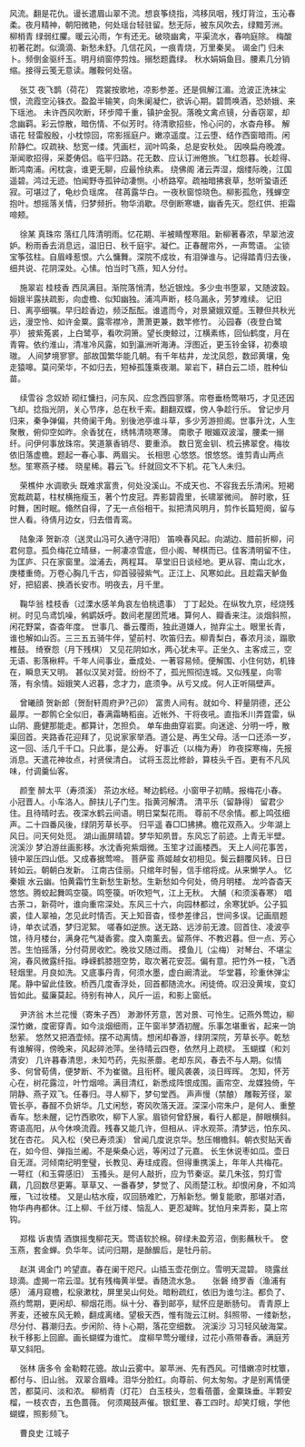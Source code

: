 <!-- { "loadSidebar": true } -->
风流。翻是花仇。谩长遣眉山翠不流。想哀筝绕指，鸿移凤咽，残灯背泣，玉沁春柔。夜月精神，朝阳微艳，何处瑶台轻驻留。愁无际，被东风吹去，绿黯芳洲。 
柳梢青
绿弱红臞。暖云沁雨，乍有还无。破晓幽禽，平渠流水，春响庭除。 
梅酸初著花跗。似滴滴、新愁未舒。几信花风，一痕青烧，万里秦吴。 
谒金门
归未卜。频倒金驱纤玉。明月绡窗停剪烛。搦愁题蠹绿。 
秋水娟娟鱼目。腰素几分销缩。接得云笺无意读。雕鞍何处宿。 

　
张艾
夜飞鹊（荷花）
霓裳按歌地，凉影参差。还是佩解江湄。沧波正洗袜尘恨，流霞空沁铢衣。盈盈半输笑，向朱阑凝伫，欲诉心期。碧筒唤酒，恐娇娥、来下瑶池。 
未许西风吹断，环步障千重，镇护金猊。落晚文禽点镜，分香窃翠，却念幽羁。彩云惊散，暗伤情、不似芳时。待清歌招些，怜心问的，水杳舟移。 
解语花
轻雷殷殷，小枕惊回，帘影摇庭户。嫩凉遥度。江云堕、结作西窗暗雨。闲阶静伫。叹疏袂、愁宽一缕。凭画栏，润叶鸣条，总是安秋处。 
因唤扁舟晚渡。渐闻歌招得，采菱俦侣。临平归路。花无数、应认订洲倦旅。飞红怨暮。长趁得、断鸿南浦。闲枕衾，谁更无聊，应最怜纨素。 
绕佛阁
渚云弄湿，烟缕际晚，江国遥碧。鸿过无迹。怕闻野寺孤钟动凄恻。小桥路窄。疏袖暗拂衰草，愁听蛩语还寂。可堪过了，龟纱负瑶席。 
荏苒露华白。一夜秋窗惊晓色。柳影孤危，残蝉空抱叶。想摇落关情，归梦频折。物华消歇。尽倒断寒塘，幽香先灭。怨红供、拒霜啼颊。 

　
徐某
真珠帘
落红几阵清明雨。忆花期、半被睛慳寒阻。新柳著春浓，早翠池波妒。粉雨香去消息远，温旧日、秋千庭宇。凝伫。正春醒帘外，一声莺语。 
尘锁宝筝弦柱。自眉峰惹恨。六么慵舞。深院不成妆，有泪弹谁与。记得踏青归去後，细共说、花阴深处。心愫。怕当时飞燕，知人分付。 

　
施翠岩
桂枝香
西凤满目。渐院落悄清，愁近银烛。多少虫书堕翠，又随波縠。姮娥半露扶疏影，向虚檐、似知幽独。浦鸿声断，枝乌漏永，芳梦难续。 
记旧日、离亭细嘱。早归趁香边，频泛酝酝。谁遣而今，对景黛娥双蹙。玉鞭但共秋光远，漫空怜、如许金粟。露零襟冷，萧萧更兼，数竿修竹。 
沁园春（夜登白鹭亭）
披紫菟裘，上白鹭亭，看吹洞箫。望长庚鲸过，江横素练，回仙鹤度，月在青霄。依约淮山，清准冷风露，如到瀛洲听海涛。浮图近，更玉铃金铎，初奏琅璈。 
人间梦境寥寥。部故国繁华能几朝。有千年枯井，龙沈凤怨，数邱黄壤，兔走猿嗥。莫问荣华，不如归去，短棹孤篷乘夜潮。翠岩下，耕白云二顷，胜种仙苗。 

　
续雪谷
念奴娇
砌红慵扫，问东风、应念西园寥落。帘卷垂杨莺啭巧，才见还因飞却。捻指光阴，关心节序，总在秋千索。翻翻双蝶，傍人争趁行乐。 
曾记步月归来，秦争弹偏，共倚阑干角。别後池亭谁斗草，多少芳游担阁。世事升沈，人生聚散，俯仰空如昨。余香犹在，绣帏清晓寒薄。 
南歌子
眼媚双波溜，腰柔一搦纤。问伊何事放珠帘。笑道篆香销尽、要重添。 
数日宽金钏、梳云拂翠奁。梅妆依旧落虚檐。题起一春心事、两眉尖。 
长相思
心悠悠。恨悠悠。谁剪青山两点愁。笙寒燕子楼。 
晓星稀。暮云飞。纤就回文不下机。花飞人未归。 

　
荣樵仲
水调歌头
既难求富贵，何处没溪山。不成天也、不容我去乐清闲。短褐宽裁疏葛，柱杖横拖瘦玉，著个竹皮冠。弄影碧霞里，长啸翠微间。 
醉时歌，狂时舞，困时眠。翛然自得，了无一点俗相干。拟把清风明月，剪作长篇短阕，留与世人看。待倩月边女，归去借青鸾。 

　
陆象泽
贺新凉（送灵山冯可久通守浔阳）
笛唤春风起。向湖边、腊前折柳，问君何意。孤负梅花立晴昼，一舸凄凉雪底，但小阁、琴棋而已。佳客清明留不住，为匡庐、只在家窗里。湓浦去，两程耳。 
草堂旧日谈经地。更从容、南山北水，庚楼重倚。万卷心胸几千古，仰首骎骎紫气。正江上、风寒如此。且趁霜天鲈鱼好，把貂裘、换酒长安市。明夜去，月千里。 

　
鞠华翁
桂枝香（过溧水感羊角哀左伯桃遗事）
丁丁起处。在纵牧九京，经烧残树。时见鸟鸢饥噪，鸺鹠妖呼。数间老屋团荒堵。算何人、瓣香来注。淡烟斜照，闲花野棠，杳杳年度。 
世事几、番云覆雨，独此道嫌人，抛弃尘土。眼里长青，谁也解如山否。三三五五骑牛伴，望前村、吹笛归去。柳青梨白，春浓月淡，蹋歌椎鼓。 
绮寮怨（月下残棋）
又见花阴如水，两心犹未平。正坐久、主客成三，空无语、影落楸枰。千年人间事业，垂成处、一著容易倾。便解围、小住何妨，机锋在，瞬息天又明。 
甚似汉吴对营。纷纷不了，孤光照彻连城。又似残星，向零落，有余情。姮娥笑人迟暮，念才力，底须争。从亏又成。何人正听隔壁声。 

　
曾曦顔
贺新郎（贺耐轩周府尹?己卯）
富贵人间有。就如今、秤量阴德，还公最厚。一郡鹘仑全似旧，春满霜畴稻亩。近帐外、干将夜吼。直指禾川弄霆雷，纵山阴、鹿健那能走。都算计，怎担负。 
单车曲曲穿岩窦。向迷途、分明一呼，散渠回首。夹路香花迎拜了，见说家家举酒。道公是、再生父母。活一口还添一岁，这一回、活几千千口。只此事，是公寿。 
好事近（以梅为寿）
昨夜探寒梅，先报消息。天遣花神妆点，衬贤侯清白。 
试将玉蕊比修龄，算枝头千百。更有不凡风味，付调羹仙客。 

　
颜奎
醉太平（寿须溪）
茶边水经。琴边鹤经。小窗甲子初睛。报梅花小春。 
小冠晋人。小车洛人。醉扶儿子门生。指黄河解清。 
清平乐（留静得）
留君少住。且待晴时去。夜深水鹤云间语。明日棠梨花雨。 
尊前不尽余情。都上鸣弦细声。二十四番风後，绿阴芳草长亭。 
归平遥
春□□拂拂。檐花双燕入。少年湖上风日。问天何处觅。 
湖山画屏晴碧。梦华知夙昔。东风忘了前迹。上青无半壁。 
浣溪沙
梦泊游丝画影移。水沈香宛紫烟微。玉笙才过画楼西。 
天上人间花事苦，镜中翠压四山低。又成春据莺啼。 
菩萨蛮
燕姬越女初相见。鬓云翻覆风转。日日转如云。朝朝白发新。 
江南古佳丽。只绾年时髻，信手绾将成。从来懒学人。 
忆秦娥
水云幽。怕黄霜竹生新愁生新愁。生新愁如今何处，倚月明楼。 
龙吟杳杳天悠悠。腾蛟起舞鸣空篌。鸣箜篌。听吹短气，江上无秋。 
大酺（和须溪春寒）
唱古荼コ，新荷叶，谁向重帘深处。东风三十六，向园林都过，余寒犹妒。公子狐裘，佳人翠袖，怎见此时情否。天上知音杳，怪参差律吕，世间多误。记画扇题诗，单衣试酒，梦归泥絮。 
嗟春如逆旅。送无路、远涉前无渡。回首住、凌波亭馆，待月楼台，满身花气凝香雾。度入南薰去。留燕伴、不教迟暮。但一点、芳心苦。生怕摇落，分付荷房收贮。晚妆又随过雨。 
摸鱼儿（尘梅）
对琴台、不堪尘涴，春风微露纤指。峥嵘鹤膝翘空势，取次著花安蕊。偏有意。把竹外一枝，飞洒轻烟里。月良如洗。又底事丹青，何须水墨，虚白阚清泚。 
华堂暮，珍重休弹尘尾。静中留此佳致。桥西几度香浮处，回首都随流水。闲徒倚。叹汨没黄埃，变幻皆如此。蜚廉莫起。待别有神人，风斤一运，和影上窗纸。 

　
尹济翁
木兰花慢（寄朱子西）
渺渺怀芳意，苦对景、可怜生。记燕外莺边，柳深竹嫩，度密穿青。如今淡烟细雨，正午窗半梦酒初醒。乐事怎堪重省，起来一饷愁萦。 
悠然又把酒壶倾。摆不动离情。想闲却春游，绿阴深院，芳草长亭。乾愁有谁解得，傍晚来，风起碎池萍。坐待晴云四卷，依然月上疏棂。 
玉蝴蝶（和刘清安）
几许暮春清思，未知芍药，先拟荼蘼。老却东风，春去不与人期。似情多、何曾荀倩，便梦断、不为崔徽。且衔杯。暖风袭袭，淡日晖晖。 
怎知，怀芳心在，树花露泣，叶竹烟啼。满目清红，新悉成阵恨成围。画帘空、龙媒独倚，午阴静、燕子双飞。任春归。寻人柳下，梦句堂西。 
声声慢（禁酿）
雕鞍芳径，翠管长亭，春酲不负妍华。几丈闲愁，寄风吹落天涯。深深小帘朱户，是何人、重整香车。愁未醒，记竹西歌吹，柳下人家。眉锁何曾舒展，看行人都是，醉眼横斜。寄语高阳，从今休唤流霞。残春又能几许，但相从、评水观茶。清梦远，怕东风、犹在杏花。 
风入松（癸已寿须溪）
曾闻几度说京华。愁压帽檐斜。朝衣熨贴天香在，如今但、弹指兰阇。不是柴桑心远，等闲过了元嘉。 
长生休说枣如瓜。壶日自无涯。河倾南纪明奎璧，长教见、寿珪成霞。但得重携溪上，年年人共梅花。 
一萼红（和玉霄感旧）
玉搔头。是何人敲折，应为节秦讴。棐几朱弦，剪灯雪藕，几回数尽更筹。草草又、一番春梦，梦觉了、风雨楚江秋。却恨闲身，不如鸿雁，飞过妆楼。 
又是山枯水瘦，叹回肠难贮，万斛新愁。懒复能歌，那堪对酒，物华冉冉都休。江上柳、千丝万缕、恼乱人、更忍凝眸。犹怕月来弄影，莫上帘钩。 

　
郑楷
诉衷情
酒旗摇曳柳花天。莺语软於棉。碎绿未盈芳沼，倒影蘸秋千。 
奁玉燕，套金蝉。负华年。试问归期，是酴醿后，是牡丹前。 

　
赵淇
谒金门
吟望直。春在阑干咫尺。山插玉壶花倒立。雪明天混碧。 
晓露丝琼滴。虚揭一帘云湿。犹有残梅黄半壁。香随流水急。 
　
张磐
绮罗香（渔浦有感）
浦月窥檐，松泉漱枕，屏里吴山何处。暗粉疏红，依旧为谁匀注。都负了、燕约莺期，更闲却、柳烟花雨。纵十分、春到邮亭，赋怀应是断肠句。 
青青原上荠麦，还被东风无赖，翻成离绪。望极天西，惟有陇云江树。斜照带、一缕新愁，尽分付、暮潮归去。步闲阶、待卜心期，落花空细数。 
浣溪沙
习习轻风破海棠。秋千移影上回廊。画长蝴蝶为谁忙。 
度柳早莺分暖绿，过花小燕带春香。满庭芳草又斜阳。 

　
张林
唐多令
金勒鞚花骢。故山云雾中。翠苹洲、先有西风。可惜嫩凉时枕簟，都付与、旧山翁。 
双翠合眉峰。泪华分脸红。向尊前、何太匆匆。才是别离情便苦，都莫问、淡和浓。 
柳梢青（灯花）
白玉枝头，忽看蓓蕾，金粟珠垂。半颗安榴，一枝农杏，五色蔷薇。 
何须羯鼓声催。银釭里、春工四时。却笑灯蛾，学他蝴蝶，照影频飞。 

　
曹良史
江城子

